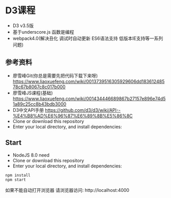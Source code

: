 # D3课程
- D3 v3.5版
- 基于underscore.js 函数是编程
- webpack4.0(解决丑化 调试时自动更新 ES6语法支持 低版本IE支持等一系列问题)

## 参考资料
 - 廖雪峰Git(你总是需要先把代码下载下来呀)
 https://www.liaoxuefeng.com/wiki/0013739516305929606dd18361248578c67b8067c8c017b000
 - 廖雪峰JS课程(基础)
 https://www.liaoxuefeng.com/wiki/001434446689867b27157e896e74d51a89c25cc8b43bdb3000
 - D3中文API手册
 https://github.com/d3/d3/wiki/API--%E4%B8%AD%E6%96%87%E6%89%8B%E5%86%8C
 - Clone or download this repository
 - Enter your local directory, and install dependencies:


## Start
 - NodeJS 8.0 need
 - Clone or download this repository
 - Enter your local directory, and install dependencies:

``` bash
npm install
npm start
```
如果不能自动打开浏览器 请浏览器访问: http://localhost:4000








